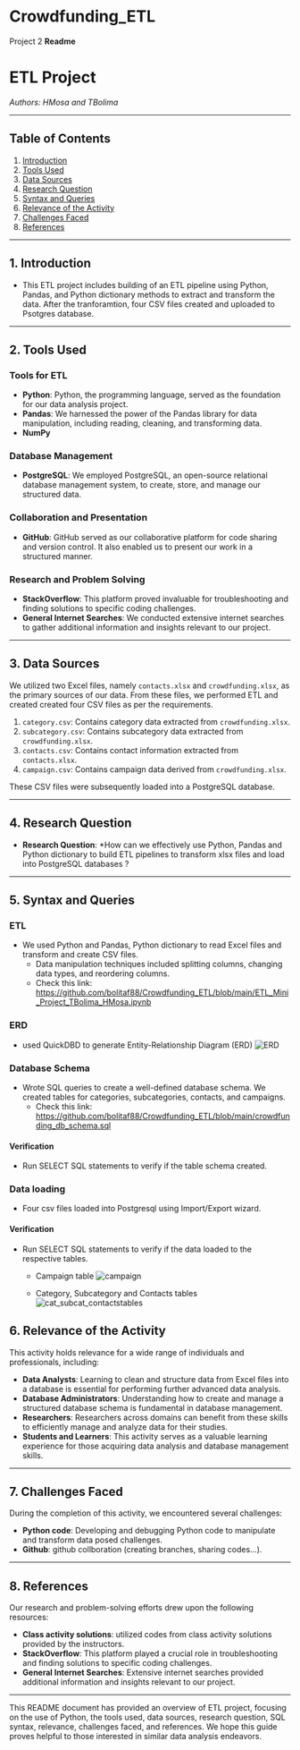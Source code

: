 # Crowdfunding_ETL
Project 2
**Readme**

# ETL Project

*Authors: HMosa and TBolima*

---

## Table of Contents

1. [Introduction](#introduction)
2. [Tools Used](#tools-used)
3. [Data Sources](#data-sources)
4. [Research Question](#research-question)
5. [Syntax and Queries](#syntax-and-queries)
6. [Relevance of the Activity](#relevance-of-the-activity)
7. [Challenges Faced](#challenges-faced)
8. [References](#references)

---

## 1. Introduction

  - This ETL project includes building of an ETL pipeline using Python, Pandas, and Python dictionary methods to extract and transform the data. After the tranforamtion, four CSV 
    files created and uploaded to Psotgres database. 
---

## 2. Tools Used

### Tools for ETL
- **Python**: Python, the programming language, served as the foundation for our data analysis project.
- **Pandas**: We harnessed the power of the Pandas library for data manipulation, including reading, cleaning, and transforming data.
- **NumPy**

### Database Management
- **PostgreSQL**: We employed PostgreSQL, an open-source relational database management system, to create, store, and manage our structured data.

### Collaboration and Presentation
- **GitHub**: GitHub served as our collaborative platform for code sharing and version control. It also enabled us to present our work in a structured manner.

### Research and Problem Solving
- **StackOverflow**: This platform proved invaluable for troubleshooting and finding solutions to specific coding challenges.
- **General Internet Searches**: We conducted extensive internet searches to gather additional information and insights relevant to our project.

---

## 3. Data Sources

We utilized two Excel files, namely `contacts.xlsx` and `crowdfunding.xlsx`, as the primary sources of our data. From these files, we performed ETL and created created four CSV files as per the requirements.

1. `category.csv`: Contains category data extracted from `crowdfunding.xlsx`.
2. `subcategory.csv`: Contains subcategory data extracted from `crowdfunding.xlsx`.
3. `contacts.csv`: Contains contact information extracted from `contacts.xlsx`.
4. `campaign.csv`: Contains campaign data derived from `crowdfunding.xlsx`.

These CSV files were subsequently loaded into a PostgreSQL database.

---

## 4. Research Question

- **Research Question**: *How can we effectively use Python, Pandas and Python dictionary to build ETL pipelines to transform xlsx files and load into PostgreSQL databases ?  
---

## 5. Syntax and Queries

### ETL 
- We used Python and Pandas, Python dictionary to read Excel files and transform and create CSV files.
   - Data manipulation techniques included splitting columns, changing data types, and reordering columns.
   - Check this link: https://github.com/bolitaf88/Crowdfunding_ETL/blob/main/ETL_Mini_Project_TBolima_HMosa.ipynb

### ERD
- used QuickDBD to generate Entity-Relationship Diagram (ERD)
![ERD](https://github.com/bolitaf88/Crowdfunding_ETL/blob/main/crowdfunding_ERD.png)

### Database Schema
- Wrote SQL queries to create a well-defined database schema. We created tables for categories, subcategories, contacts, and campaigns.
  - Check this link: https://github.com/bolitaf88/Crowdfunding_ETL/blob/main/crowdfunding_db_schema.sql

#### Verification
- Run SELECT SQL statements to verify if the table schema created. 

### Data loading
- Four csv files loaded into Postgresql using Import/Export wizard.
  
#### Verification
- Run SELECT SQL statements to verify if the data loaded to the respective tables.
    - Campaign table
![campaign](https://github.com/bolitaf88/Crowdfunding_ETL/blob/main/campaign.png)

  - Category, Subcategory and Contacts tables
![cat_subcat_contactstables](https://github.com/bolitaf88/Crowdfunding_ETL/blob/main/cat_subcat_contact.png)

## 6. Relevance of the Activity

This activity holds relevance for a wide range of individuals and professionals, including:

- **Data Analysts**: Learning to clean and structure data from Excel files into a database is essential for performing further advanced data analysis.
- **Database Administrators**: Understanding how to create and manage a structured database schema is fundamental in database management.
- **Researchers**: Researchers across domains can benefit from these skills to efficiently manage and analyze data for their studies.
- **Students and Learners**: This activity serves as a valuable learning experience for those acquiring data analysis and database management skills.

---

## 7. Challenges Faced

During the completion of this activity, we encountered several challenges:

- **Python code**: Developing and debugging Python code to manipulate and transform data posed challenges.
- **Github**: github collboration (creating branches, sharing codes...).  
---

## 8. References

Our research and problem-solving efforts drew upon the following resources:

- **Class activity solutions**: utilized codes from class activity solutions provided by the instructors. 
- **StackOverflow**: This platform played a crucial role in troubleshooting and finding solutions to specific coding challenges.
- **General Internet Searches**: Extensive internet searches provided additional information and insights relevant to our project.

---

This README document has provided an overview of ETL project, focusing on the use of Python, the tools used, data sources, research question, SQL syntax, relevance, challenges faced, and references. We hope this guide proves helpful to those interested in similar data analysis endeavors.
